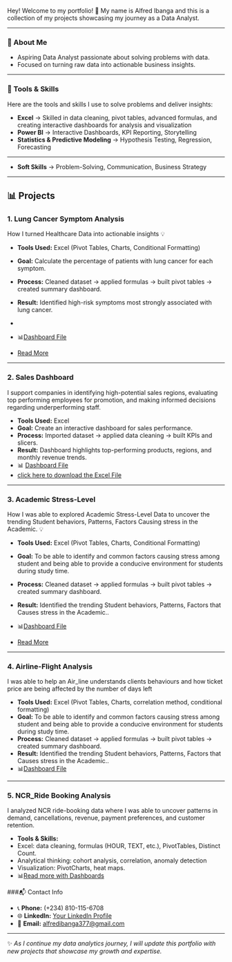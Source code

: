 Hey! Welcome to my portfolio! 🎉
My name is Alfred Ibanga and this is a collection of my projects showcasing my journey as a Data Analyst.  

---


### 🔎 About Me
- Aspiring Data Analyst passionate about solving problems with data. 
- Focused on turning raw data into actionable business insights.

---



### 🧰 Tools & Skills
Here are the tools and skills I use to solve problems and deliver insights:  


- **Excel** → Skilled in data cleaning, pivot tables, advanced formulas, and creating interactive dashboards for analysis and visualization 
- **Power BI** → Interactive Dashboards, KPI Reporting, Storytelling  
- **Statistics & Predictive Modeling** → Hypothesis Testing, Regression, Forecasting

---

- **Soft Skills** → Problem-Solving, Communication, Business Strategy


---



## 📊 Projects



### 1. Lung Cancer Symptom Analysis 

How I turned Healthcare Data into actionable insights 💡

- **Tools Used:** Excel (Pivot Tables, Charts, Conditional Formatting)  
- **Goal:** Calculate the percentage of patients with lung cancer for each symptom.  
- **Process:** Cleaned dataset → applied formulas → built pivot tables → created summary dashboard.  
- **Result:** Identified high-risk symptoms most strongly associated with lung cancer.
-   
- 📊[Dashboard File](https://github.com/AlfredIbanga/Portfolio/blob/main/1758061453612.jpg)

- [Read More](https://www.linkedin.com/posts/alfred-ibanga-al377_how-i-turned-healthcare-data-into-actionable-activity-7370624750752198656-JJan?utm_source=share&utm_medium=member_android&rcm=ACoAAEtTrboBFAI29OLxbSj3C_GuCmvhMgxsUPY)


  
---



### 2. Sales Dashboard

I support companies in identifying high-potential sales regions, evaluating top performing employees for promotion, and making informed decisions regarding underperforming staff.


- **Tools Used:** Excel  
- **Goal:** Create an interactive dashboard for sales performance.  
- **Process:** Imported dataset → applied data cleaning → built KPIs and slicers.  
- **Result:** Dashboard highlights top-performing products, regions, and monthly revenue trends.  
- 📊 [Dashboard File](https://github.com/AlfredIbanga/Portfolio/blob/main/Sales%20performance%20.jpg)
- [click here to download the Excel File](Sales.xlsx)

---


### 3. Academic Stress-Level 

How  I was able to explored Academic Stress-Level Data to uncover the trending Student behaviors, Patterns, Factors Causing stress in the Academic. 💡


- **Tools Used:** Excel (Pivot Tables, Charts, Conditional Formatting)  
- **Goal:** To be able to identify and common factors causing stress among student and being able to provide a conducive environment for students during study time.  
- **Process:** Cleaned dataset → applied formulas → built pivot tables → created summary dashboard.  
- **Result:** Identified  the trending Student behaviors, Patterns, Factors that Causes stress in the Academic..  
- 📊[Dashboard File](https://github.com/AlfredIbanga/Portfolio/blob/main/Picture3.jpg)

- [Read More](https://www.linkedin.com/posts/alfred-ibanga-al377_academic-stress-level-excel-dashboard-activity-7367203969846243328-LpXB?utm_source=share&utm_medium=member_desktop&rcm=ACoAAEtTrboBFAI29OLxbSj3C_GuCmvhMgxsUPY)

---

### 4. Airline-Flight Analysis 

I was able to help an Air_line understands clients behaviours and how ticket price are being affected by the number of days left

- **Tools Used:** Excel (Pivot Tables, Charts, correlation method, conditional formatting)  
- **Goal:** To be able to identify and common factors causing stress among student and being able to provide a conducive environment for students during study time.  
- **Process:** Cleaned dataset → applied formulas → built pivot tables → created summary dashboard.  
- **Result:** Identified  the trending Student behaviors, Patterns, Factors that Causes stress in the Academic..   
- 📊[Dashboard File](https://github.com/AlfredIbanga/Portfolio/blob/main/Picture11.png)

---

### 5. NCR_Ride Booking Analysis
 I analyzed NCR ride-booking data where I was able to uncover patterns in demand, cancellations, revenue, payment preferences, and customer retention.

- **Tools & Skills:**
- Excel: data cleaning, formulas (HOUR, TEXT, etc.), PivotTables, Distinct Count.
- Analytical thinking: cohort analysis, correlation, anomaly detection
- Visualization: PivotCharts, heat maps.
- 📊[Read more with Dashboards](https://www.linkedin.com/posts/alfred-ibanga-al377_i-analyzed-ncr-ride-booking-data-where-i-activity-7378796101728018433--A54?utm_source=share&utm_medium=member_desktop&rcm=ACoAAEtTrboBFAI29OLxbSj3C_GuCmvhMgxsUPY)




###📬 Contact Info
- 📞 **Phone:** (+234) 810-115-6708  
- 🌐 **LinkedIn:** [Your LinkedIn Profile]( https://www.linkedin.com/in/alfred-ibanga-al377?lipi=urn%3Ali%3Apage%3Ad_flagship3_profile_view_base_contact_details%3BmH047EMxTKCPi%2BgtYq7OFQ%3D%3D)  
- 📧 **Email:** alfredibanga377@gmail.com
  
---

✨ *As I continue my data analytics journey, I will update this portfolio with new projects that showcase my growth and expertise.*    
